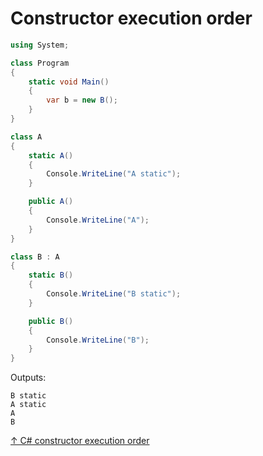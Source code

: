 # Constructor execution order

```csharp
using System;

class Program
{
    static void Main()
    {
        var b = new B();
    }
}

class A
{
    static A()
    {
        Console.WriteLine("A static");
    }

    public A()
    {
        Console.WriteLine("A");
    }
}

class B : A
{
    static B()
    {
        Console.WriteLine("B static");
    }

    public B()
    {
        Console.WriteLine("B");
    }
}
```

Outputs:

```output
B static
A static
A
B
```

[↑ C# constructor execution order](https://stackoverflow.com/questions/1882692/c-sharp-constructor-execution-order)